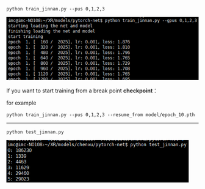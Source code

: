 ```
python train_jinnan.py --pus 0,1,2,3
```

![1569948311882](img/1569948311882.png)

If you want to start training from a break point **checkpoint**：

for example

```
python train_jinnan.py --pus 0,1,2,3 --resume_from model/epoch_10.pth
```

------

```
python test_jinnan.py
```

![1569948488703](img/1569948488703.png)

